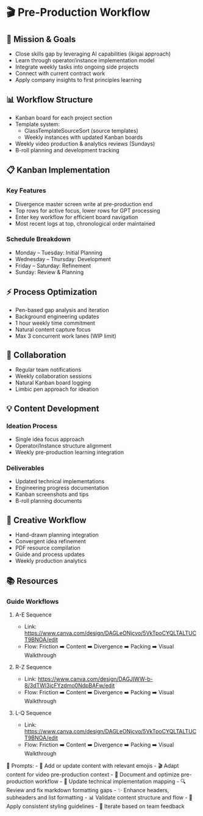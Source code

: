 # 🎬 Pre-Production Workflow

## 🎯 Mission & Goals
- Close skills gap by leveraging AI capabilities (ikigai approach)
- Learn through operator/instance implementation model
- Integrate weekly tasks into ongoing side projects
- Connect with current contract work
- Apply company insights to first principles learning

## 📊 Workflow Structure

- Kanban board for each project section
- Template system:
  - ClassTemplateSourceSort (source templates)
  - Weekly instances with updated Kanban boards
- Weekly video production & analytics reviews (Sundays)
- B-roll planning and development tracking

## 📋 Kanban Implementation
### Key Features
- Divergence master screen write at pre-production end
- Top rows for active focus, lower rows for GPT processing
- Enter key workflow for efficient board navigation
- Most recent logs at top, chronological order maintained

### Schedule Breakdown
- Monday – Tuesday: Initial Planning
- Wednesday – Thursday: Development  
- Friday – Saturday: Refinement
- Sunday: Review & Planning

## ⚡ Process Optimization
- Pen-based gap analysis and iteration
- Background engineering updates
- 1 hour weekly time commitment
- Natural content capture focus
- Max 3 concurrent work lanes (WIP limit)

## 🤝 Collaboration
- Regular team notifications
- Weekly collaboration sessions
- Natural Kanban board logging
- Limbic pen approach for ideation

## 💡 Content Development
### Ideation Process
- Single idea focus approach
- Operator/Instance structure alignment
- Weekly pre-production learning integration

### Deliverables
- Updated technical implementations
- Engineering progress documentation
- Kanban screenshots and tips
- B-roll planning documents

## 🎨 Creative Workflow
- Hand-drawn planning integration
- Convergent idea refinement
- PDF resource compilation
- Guide and process updates
- Weekly production analytics

## 📚 Resources
### Guide Workflows
1. A-E Sequence
   - Link: https://www.canva.com/design/DAGLeONjcvo/5VkTpoCYQLTALTUCT9BNOA/edit
   - Flow: Friction ➡️ Content ➡️ Divergence ➡️ Packing ➡️ Visual Walkthrough

2. R-Z Sequence
   - Link: https://www.canva.com/design/DAGJIWW-b-8/3dTWl3icFYzdmo0NdpBAFw/edit
   - Flow: Friction ➡️ Content ➡️ Divergence ➡️ Packing ➡️ Visual Walkthrough

3. L-Q Sequence
   - Link: https://www.canva.com/design/DAGLeONjcvo/5VkTpoCYQLTALTUCT9BNOA/edit
   - Flow: Friction ➡️ Content ➡️ Divergence ➡️ Packing ➡️ Visual Walkthrough

💭 Prompts:
    - 🎯 Add or update content with relevant emojis
    - 🎬 Adapt content for video pre-production context
    - 📝 Document and optimize pre-production workflow
    - 🔧 Update technical implementation mapping
    - 🔍 Review and fix markdown formatting gaps
    - ✨ Enhance headers, subheaders and list formatting
    - 📊 Validate content structure and flow
    - 🎨 Apply consistent styling guidelines
    - 🔄 Iterate based on team feedback

